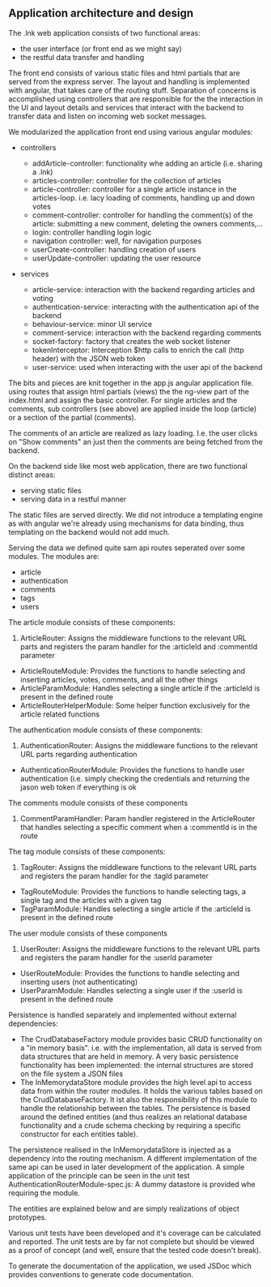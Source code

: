 
## Application architecture and design
The .lnk web application consists of two functional areas:
* the user interface (or front end as we might say)
* the restful data transfer and handling

The front end consists of various static files and html partials that are served from the express server. The layout and 
handling is implemented with angular, that takes care of the routing stuff. Separation of concerns is accomplished using 
controllers that are responsible for the the interaction in the UI and layout details  and services that interact with
the backend to transfer data and listen on incoming web socket messages.

We modularized the application front end using various angular modules:
* controllers
    * addArticle-controller: functionality whe adding an article (i.e. sharing a .lnk)
    * articles-controller: controller for the collection of articles
    * article-controller: controller for a single article instance in the articles-loop. i.e. lacy loading of comments, handling up and down votes
    * comment-controller: controller for handling the comment(s) of the article: submitting a new comment, deleting the owners comments,...
    * login: controller handling login logic
    * navigation controller: well, for navigation purposes
    * userCreate-controller: handling creation of users
    * userUpdate-controller: updating the user resource

* services
    * article-service: interaction with the backend regarding articles and voting
    * authentication-service: interacting with the authentication api of the backend
    * behaviour-service: minor UI service
    * comment-service: interaction with the backend regarding comments
    * socket-factory: factory that creates the web socket listener
    * tokenInterceptor: Interception $http calls to enrich the call (http header) with the JSON web token
    * user-service: used when interacting with the user api of the backend
    
The bits and pieces are knit together in the app.js angular application file. using routes that assign html partials 
(views) the the ng-view part of the index.html and assign the basic controller. For single articles and the comments,
sub controllers (see above) are applied inside the loop (article) or a section of the partial (comments).

The comments of an article are realized as lazy loading. I.e. the user clicks on "Show comments" an just then the comments
are being fetched from the backend.

On the backend side like most web application, there are two functional distinct areas:
* serving static files
* serving data in a restful manner

The static files are served directly. We did not introduce a templating engine as with angular we're already using 
mechanisms for data binding, thus templating on the backend would not add much.
 
Serving the data we defined quite sam api routes seperated over some modules. The modules are:
* article
* authentication
* comments
* tags
* users

The article module consists of these components:
1. ArticleRouter: Assigns the middleware functions to the relevant URL parts and registers the param handler for the :articleId and :commentId parameter
* ArticleRouteModule: Provides the functions to handle selecting and inserting articles, votes, comments, and all the other things
* ArticleParamModule: Handles selecting a single article if the :articleId is present in the defined route
* ArticleRouterHelperModule: Some helper function exclusively for the article related functions

The authentication module consists of these components:
1. AuthenticationRouter: Assigns the middleware functions to the relevant URL parts regarding authentication
* AuthenticationRouterModule: Provides the functions to handle user authentication (i.e. simply checking the credentials and returning the jason web token if everything is ok

The comments module consists of these components
1. CommentParamHandler: Param handler registered in the ArticleRouter that handles selecting a specific comment when a :commentId is in the route
  
The tag module consists of these components:
1. TagRouter: Assigns the middleware functions to the relevant URL parts and registers the param handler for the :tagId parameter
* TagRouteModule: Provides the functions to handle selecting tags, a single tag and the articles with a given tag
* TagParamModule: Handles selecting a single article if the :articleId is present in the defined route

The user module consists of these components
1. UserRouter: Assigns the middleware functions to the relevant URL parts and registers the param handler for the :userId parameter
* UserRouteModule: Provides the functions to handle selecting and inserting users (not authenticating)
* UserParamModule: Handles selecting a single user if the :userId is present in the defined route

Persistence is handled separately and implemented without external dependencies:
* The CrudDatabaseFactory module provides basic CRUD functionality on a "in memory basis". i.e. with the implementation, 
all data is served from data structures that are held in memory. A very basic persistence functionality has been implemented: the internal structures are stored on the file system a JSON files
* The InMemorydataStore module provides the high level api to access data from within the router modules. It holds the various tables based on the CrudDatabaseFactory.
It ist also the responsibility of this module to handle the relationship between the tables. The persistence is based around the defined entities
(and thus realizes an relational database functionality and a crude schema checking by requiring a specific constructor for each entities table).

The persistence realised in the InMemorydataStore is injected as a dependency into the routing mechanism. A different 
implementation of the same api can be used in later development of the application. A simple application of the principle
can be seen in the unit test AuthenticationRouterModule-spec.js: A dummy datastore is provided whe requiring the module.

The entities are explained below and are simply realizations of object prototypes. 

Various unit tests have been developed and it's coverage can be calculated and reported. The unit tests are by far not
complete but should be viewed as a proof of concept (and well, ensure that the tested code doesn't break).

To generate the documentation of the application, we used JSDoc which provides conventions to generate code documentation.  
